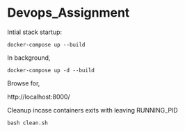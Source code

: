 # Devops_Assignment


Intial stack startup:

```docker-compose up --build ```

In background,

```docker-compose up -d --build ```

Browse for,

http://localhost:8000/<endpoints>

Cleanup incase containers exits with leaving RUNNING_PID

```bash clean.sh```
